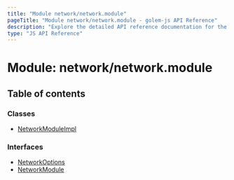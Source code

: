 ```yaml
---
title: "Module network/network.module"
pageTitle: "Module network/network.module - golem-js API Reference"
description: "Explore the detailed API reference documentation for the Module network/network.module within the golem-js SDK for the Golem Network."
type: "JS API Reference"
---
```

# Module: network/network.module

## Table of contents

### Classes

- [NetworkModuleImpl](../classes/network_network_module.NetworkModuleImpl)

### Interfaces

- [NetworkOptions](../interfaces/network_network_module.NetworkOptions)
- [NetworkModule](../interfaces/network_network_module.NetworkModule)
